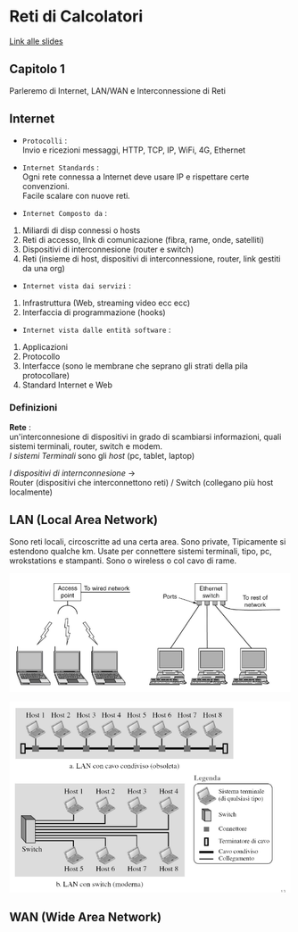 # Reti di Calcolatori

[Link alle slides](https://drive.google.com/drive/folders/1iEMXGyVoyG3R9uhDmQOehlWevSgJkDmE)

## Capitolo 1

Parleremo di Internet, LAN/WAN e Interconnessione di Reti

## Internet

- `Protocolli` :  
  Invio e ricezioni messaggi, HTTP, TCP, IP, WiFi, 4G, Ethernet

- `Internet Standards` :  
  Ogni rete connessa a Internet deve usare IP e rispettare certe convenzioni.  
  Facile scalare con nuove reti.

- `Internet Composto da` :

1.  Miliardi di disp connessi o hosts
2.  Reti di accesso, lInk di comunicazione (fibra, rame, onde, satelliti)
3.  Dispositivi di interconnesione (router e switch)
4.  Reti (insieme di host, dispositivi di interconnessione, router, link gestiti da una org)

- `Internet vista dai servizi` :

1.  Infrastruttura (Web, streaming video ecc ecc)
2.  Interfaccia di programmazione (hooks)

- `Internet vista dalle entità software` :

1.  Applicazioni
2.  Protocollo
3.  Interfacce (sono le membrane che seprano gli strati della pila protocollare)
4.  Standard Internet e Web

### Definizioni

**Rete** :  
 un'interconnesione di dispositivi in grado di scambiarsi informazioni, quali sistemi terminali, router, switch e modem.  
 _I sistemi Terminali_ sono gli _host_ (pc, tablet, laptop)

_I dispositivi di internconnesione_ ->  
 Router (dispositivi che interconnettono reti) / Switch (collegano più host localmente)

## LAN (Local Area Network)

Sono reti locali, circoscritte ad una certa area. Sono private, Tipicamente si estendono qualche km. Usate per connettere sistemi terminali, tipo, pc, wrokstations e stampanti.
Sono o wireless o col cavo di rame.

<p align="center">
  <img src="./assets/reti1.png" alt="lan" />
</p>

<p align="center">
  <img src="./assets/reti2.png" alt="lan2" />
</p>

## WAN (Wide Area Network)
